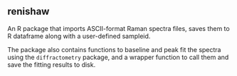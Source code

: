 ## renishaw

An R package that imports ASCII-format Raman spectra files,
saves them to R dataframe along with a user-defined sampleid.

The package also contains functions to baseline and peak fit the spectra
using the `diffractometry` package, and a wrapper function to call them
and save the fitting results to disk.
